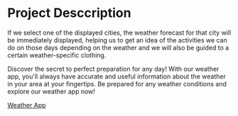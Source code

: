 # Project Desccription

If we select one of the displayed cities, the weather forecast for that city will be immediately displayed, helping us to get an idea of the activities we can do on those days depending on the weather and we will also be guided to a certain weather-specific clothing.


Discover the secret to perfect preparation for any day! With our weather app, you'll always have accurate and useful information about the weather in your area at your fingertips. Be prepared for any weather conditions and explore our weather app now!

[Weather App](https://prognoza-meteo-andrei-lungu.netlify.app)
